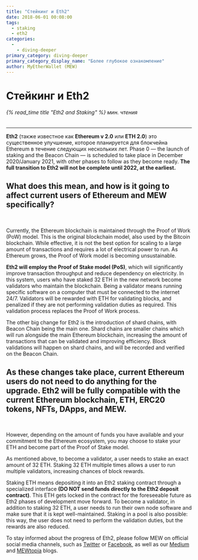 ```yaml
---
title: "Стейкинг и Eth2"
date: 2018-06-01 00:08:00
tags:
  - staking
  - eth2
categories:
  - 
    - diving-deeper
primary_category: diving-deeper
primary_category_display_name: "Более глубокое ознакомление"
author: MyEtherWallet (MEW)
---
```


# **Стейкинг и Eth2**

###### {% read_time title "Eth2 and Staking" %} мин. чтения

* * *

**Eth2** (также известное как **Ethereum v 2.0** или **ETH 2.0**) это существенное улучшение, которое планируется для блокчейна Ethereum в течение следующих нескольких лет. Phase 0 — the launch of staking and the Beacon Chain — is scheduled to take place in December 2020/January 2021, with other phases to follow as they become ready. **The full transition to Eth2 will not be complete until 2022, at the earliest.**

## **What does this mean, and how is it going to affect current users of Ethereum and MEW specifically?**

<br>

Currently, the Ethereum blockchain is maintained through the Proof of Work (PoW) model. This is the original blockchain model, also used by the Bitcoin blockchain. While effective, it is not the best option for scaling to a large amount of transactions and requires a lot of electrical power to run. As Ethereum grows, the Proof of Work model is becoming unsustainable.

**Eth2 will employ the Proof of Stake model (PoS)**, which will significantly improve transaction throughput and reduce dependency on electricity. In this system, users who have staked 32 ETH in the new network become validators who maintain the blockchain. Being a validator means running specific software on a computer that must be connected to the internet 24/7. Validators will be rewarded with ETH for validating blocks, and penalized if they are not performing validation duties as required. This validation process replaces the Proof of Work process.

The other big change for Eth2 is the introduction of shard chains, with Beacon Chain being the main one. Shard chains are smaller chains which will run alongside the main Ethereum blockchain, increasing the amount of transactions that can be validated and improving efficiency. Block validations will happen on shard chains, and will be recorded and verified on the Beacon Chain.

## **As these changes take place, current Ethereum users do not need to do anything for the upgrade. Eth2 will be fully compatible with the current Ethereum blockchain, ETH, ERC20 tokens, NFTs, DApps, and MEW.**

<br>

However, depending on the amount of funds you have available and your commitment to the Ethereum ecosystem, you may choose to stake your ETH and become part of the Proof of Stake model.

As mentioned above, to become a validator, a user needs to stake an exact amount of 32 ETH. Staking 32 ETH multiple times allows a user to run multiple validators, increasing chances of block rewards.

Staking ETH means depositing it into an Eth2 staking contract through a specialized interface **(DO NOT send funds directly to the Eth2 deposit contract)**. This ETH gets locked in the contract for the foreseeable future as Eth2 phases of development move forward. To become a validator, in addition to staking 32 ETH, a user needs to run their own node software and make sure that it is kept well-maintained. Staking in a pool is also possible: this way, the user does not need to perform the validation duties, but the rewards are also reduced.

To stay informed about the progress of Eth2, please follow MEW on official social media channels, such as [Twitter][mewt] or [Facebook][mewf], as well as our [Medium][mewme] and [MEWtopia][mewb] blogs.

[mewt]: https://twitter.com/myetherwallet

[mewf]: https://www.facebook.com/MyEtherWallet/

[mewme]: https://medium.com/@myetherwallet

[mewb]: https://www.mewtopia.com/
